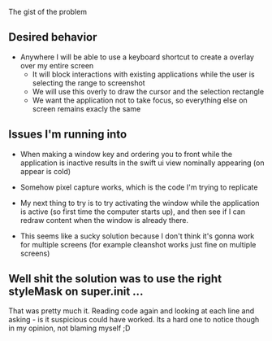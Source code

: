 The gist of the problem

## Desired behavior
- Anywhere I will be able to use a keyboard shortcut to create a overlay over my entire screen
    - It will block interactions with existing applications while the user is selecting the range to screenshot
    - We will use this overly to draw the cursor and the selection rectangle
    - We want the application not to take focus, so everything else on screen remains exacly the same

## Issues I'm running into

- When making a window key and ordering you to front while the application is inactive results in the swift ui view nominally appearing (on appear is cold)
- Somehow pixel capture works, which is the code I'm trying to replicate

- My next thing to try is to try activating the window while the application is active (so first time the computer starts up), and then see if I can redraw content when the window is already there.
- This seems like a sucky solution because I don't think it's gonna work for multiple screens (for example cleanshot works just fine on multiple screens)

## Well shit the solution was to use the right styleMask on super.init ...
That was pretty much it.
Reading code again and looking at each line and asking - is it suspicious could have worked.
Its a hard one to notice though in my opinion, not blaming myself ;D